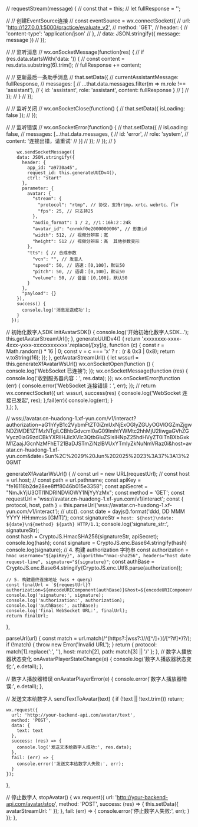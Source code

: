 // requestStream(message) {
  //   const that = this;
  //   let fullResponse = '';
    
  //   // 创建EventSource连接
  //   const eventSource = wx.connectSocket({
  //     url: 'http://127.0.0.1:5000/practice/evaluate_v2',
  //     method: 'GET',
  //     header: {
  //       'content-type': 'application/json'
  //     },
  //     data: JSON.stringify({ message: message })
  //   });
    
  //   // 监听消息
  //   wx.onSocketMessage(function(res) {
  //     if (res.data.startsWith('data: ')) {
  //       const content = res.data.substring(6).trim();
  //       fullResponse += content;
        
  //       // 更新最后一条助手消息
  //       that.setData({
  //         currentAssistantMessage: fullResponse,
  //         messages: [
  //           ...that.data.messages.filter(m => m.role !== 'assistant'),
  //           { id: 'assistant', role: 'assistant', content: fullResponse }
  //         ]
  //       });
  //     }
  //   });
    
  //   // 监听关闭
  //   wx.onSocketClose(function() {
  //     that.setData({ isLoading: false });
  //   });
    
  //   // 监听错误
  //   wx.onSocketError(function() {
  //     that.setData({ 
  //       isLoading: false,
  //       messages: [...that.data.messages, {
  //         id: 'error',
  //         role: 'system',
  //         content: '连接出错，请重试'
  //       }]
  //     });
  //   });
  // }


        wx.sendSocketMessage({
        data: JSON.stringify({
          header: {
            app_id: "a9730a45",
            request_id: this.generateUUIDv4(),
            ctrl: "start"
          },
          parameter: {
            avatar: {
              "stream": {
                "protocol": "rtmp", // 协议，支持rtmp，xrtc、webrtc、flv
                "fps": 25, // 只支持25
              },
              "audio_format": 1 / 2, //1：16k:2：24k
              "avatar_id": "cnrmkf0e2000000006", // 形象id
              "width": 512, // 视频分辨率：宽
              "height": 512 // 视频分辨率：高  其他参数变形
            },
            "tts": { // 合成参数 
              "vcn": "", // 发音人 
              "speed": 50, // 语速：[0,100]，默认50 
              "pitch": 50, // 语调：[0,100]，默认50 
              "volume": 50, // 音量：[0,100]，默认50
            }
          },
          "payload": {}
        }),
        success() {
          console.log('消息发送成功');
        }
      });


  // 初始化数字人SDK
  initAvatarSDK() {
    console.log('开始初始化数字人SDK...');
    this.getAvatarStreamUrl();
  },
  generateUUIDv4() {
    return 'xxxxxxxx-xxxx-4xxx-yxxx-xxxxxxxxxxxx'.replace(/[xy]/g, function (c) {
      const r = Math.random() * 16 | 0;
      const v = c === 'x' ? r : (r & 0x3 | 0x8);
      return v.toString(16);
    });
  },
  getAvatarStreamUrl() {
    let wssurl = this.generateXfAvatarWsUrl()
    wx.onSocketOpen(function () {
      console.log('WebSocket 已连接');
    });
    wx.onSocketMessage(function (res) {
      console.log('收到服务器内容：', res.data);
    });
    wx.onSocketError(function (err) {
      console.error('WebSocket 连接错误：', err);
    });
    // return
    wx.connectSocket({
      url: wssurl,
      success(res) {
        console.log('WebSocket 连接已发起', res);
      },fail(err){
        console.log(err);
      }    
    },);
  },

  // wss://avatar.cn-huadong-1.xf-yun.com/v1/interact?authorization=aG1hYyB1c2VybmFtZT0iZmUxNjExOGIyZGUyOGVlOGZmZjgwNDZiMDE1ZTMzNTgiLCBhbGdvcml0aG09ImhtYWMtc2hhMjU2IiwgaGVhZGVycz0iaG9zdCBkYXRlIHJlcXVlc3QtbGluZSIsIHNpZ25hdHVyZT0iTnBXbGxkM1ZaajJGcnNzMFhET21BaDJSTmZiNzlBVUxYTmlyZkNuNmVRaz0i&host=avatar.cn-huadong-1.xf-yun.com&date=Sun%2C%2029%20Jun%202025%2023%3A37%3A13%20GMT

  generateXfAvatarWsUrl() {
    // const url = new URL(requestUrl);
    // const host = url.host;
    // const path = url.pathname;
    const apiKey = "fe16118b2de28ee8fff8046b015e3358";
    const apiSecret = "NmJkYjU3OTI1NDRlNDViOWY1NjYyYzMx";
    const method = 'GET';
    const requestUrl = 'wss://avatar.cn-huadong-1.xf-yun.com/v1/interact';
    const { protocol, host, path } = this.parseUrl('wss://avatar.cn-huadong-1.xf-yun.com/v1/interact');
    // utc().
    const date = dayjs().format('ddd, DD MMM YYYY HH:mm:ss [GMT]');
    const signatureStr = `host: ${host}\ndate: ${date}\n${method} ${path} HTTP/1.1`;
    console.log('signature_str:', signatureStr);    
    const hash = CryptoJS.HmacSHA256(signatureStr, apiSecret);
    console.log(hash);
    const signature = CryptoJS.enc.Base64.stringify(hash)
    console.log(signature);
    // 4. 构建 authorization 字符串
    const authorization = `hmac username="${apiKey}", algorithm="hmac-sha256", headers="host date request-line", signature="${signature}"`;
    const authBase = CryptoJS.enc.Base64.stringify(CryptoJS.enc.Utf8.parse(authorization));
  
    // 5. 构建最终连接地址（wss + query）
    const finalUrl = `${requestUrl}?authorization=${encodeURIComponent(authBase)}&host=${encodeURIComponent(host)}&date=${encodeURIComponent(date)}`;
    console.log('signature:', signature);
    console.log('authorization:', authorization);
    console.log('authBase:', authBase);
    console.log('final WebSocket URL:', finalUrl);
    return finalUrl;
  },

  parseUrl(url) {
    const match = url.match(/^(https?:|wss?:)\/\/([^/]+)(\/[^?#]*)?/);
    if (!match) {
      throw new Error('Invalid URL');
    }
    return {
      protocol: match[1].replace(':', ''),
      host: match[2],
      path: match[3] || '/'
    };
  },
  // 数字人播放器状态变化
  onAvatarPlayerStateChange(e) {
    console.log('数字人播放器状态变化:', e.detail);
  },

  // 数字人播放器错误
  onAvatarPlayerError(e) {
    console.error('数字人播放器错误:', e.detail);
  },

  // 发送文本给数字人
  sendTextToAvatar(text) {
    if (!text || !text.trim()) return;

    wx.request({
      url: 'http://your-backend-api.com/avatar/text',
      method: 'POST',
      data: {
        text: text
      },
      success: (res) => {
        console.log('发送文本给数字人成功:', res.data);
      },
      fail: (err) => {
        console.error('发送文本给数字人失败:', err);
      }
    });
  },

  // 停止数字人
  stopAvatar() {
    wx.request({
      url: 'http://your-backend-api.com/avatar/stop',
      method: 'POST',
      success: (res) => {
        this.setData({
          avatarStreamUrl: ''
        });
      },
      fail: (err) => {
        console.error('停止数字人失败:', err);
      }
    });
  },